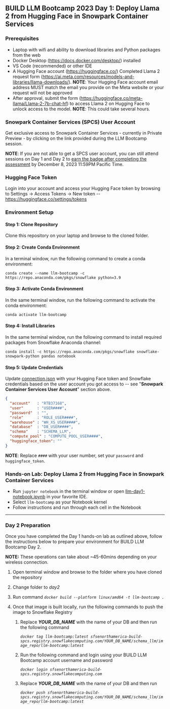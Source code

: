 ## BUILD LLM Bootcamp 2023 Day 1: Deploy Llama 2 from Hugging Face in Snowpark Container Services

### Prerequisites

* Laptop with wifi and ability to download libraries and Python packages from the web
* Docker Desktop (https://docs.docker.com/desktop/) installed
* VS Code (recommended) or other IDE
* A Hugging Face account (https://huggingface.co/)
Completed Llama 2 request form (https://ai.meta.com/resources/models-and-libraries/llama-downloads/). **NOTE**: Your Hugging Face account email address MUST match the email you provide on the Meta website or your request will not be approved
* After approval, submit the form (https://huggingface.co/meta-llama/Llama-2-7b-chat-hf) to access Llama 2 on Hugging Face to unlock access to the model. **NOTE**: This could take several hours.

### Snowpark Container Services (SPCS) User Account

Get exclusive access to Snowpark Container Services - currently in Private Preview - by clicking on the link provided during the LLM Bootcamp session. 

**NOTE**: If you are not able to get a SPCS user account, you can still attend sessions on Day 1 and Day 2 to [earn the badge after completing the assessment](https://bit.ly/BUILD-LLM-Bootcamp2023) by December 8, 2023 11:59PM Pacific Time.

### Hugging Face Token

Login into your account and access your Hugging Face token by browsing to Settings -> Access Tokens -> New token -- https://huggingface.co/settings/tokens

### Environment Setup

#### Step 1: Clone Repository

Clone this repository on your laptop and browse to the cloned folder.

#### Step 2: Create Conda Environment

In a terminal window, run the following command to create a conda environment:

`conda create --name llm-bootcamp -c https://repo.anaconda.com/pkgs/snowflake python=3.9`

#### Step 3: Activate Conda Environment

In the same terminal window, run the following command to activate the conda environment:

`conda activate llm-bootcamp`

#### Step 4: Install Libraries

In the same terminal window, run the following command to install required packages from Snowflake Anaconda channel:

`conda install -c https://repo.anaconda.com/pkgs/snowflake snowflake-snowpark-python pandas notebook`

#### Step 5: Update Credentials

Update [connection.json](connection.json) with your Hugging Face token and Snowflake credentials based on the user account you got access to -- see "**Snowpark Container Services User Account**" section above.

```json
{
  "account"   : "RTB37168",
  "user"      : "USER####",
  "password"  : "",
  "role"      : "ROLE_USER####",
  "warehouse" : "WH_XS_USER####",
  "database"  : "DB_USER####",
  "schema"    : "SCHEMA_LLM",
  "compute_pool" : "COMPUTE_POOL_USER####",
  "huggingface_token": ""
}
```

**NOTE**: Replace `####` with your user number, set your `password` and `huggingface_token`.

### Hands-on Lab: Deploy Llama 2 from Hugging Face in Snowpark Container Services

* Run `jupyter notebook` in the terminal window or open [llm-day1-notebook.ipynb](llm-day1-notebook.ipynb) in your favorite IDE.
* Select `llm-bootcamp` as your Notebook kernel
* Follow instructions and run through each cell in the Notebook

---

### Day 2 Preparation

Once you have completed the Day 1 hands-on lab as outlined above, follow the instructions below to prepare your environment for BUILD LLM Bootcamp Day 2. 

**NOTE:** These operations can take about ~45-60mins depending on your wireless connection.

1) Open terminal window and browse to the folder where you have cloned the repository

2) Change folder to *day2*

3) Run command *`docker build --platform linux/amd64 -t llm-bootcamp .`*

4) Once that image is built locally, run the following commands to push the image to Snowflake Registry
    1) Replace ***YOUR_DB_NAME*** with the name of your DB and then run the following command

        *`docker tag llm-bootcamp:latest sfsenorthamerica-build-spcs.registry.snowflakecomputing.com/YOUR_DB_NAME/schema_llm/image_repo/llm-bootcamp:latest`*
    2) Run the following command and login using your BUILD LLM Bootcamp account username and password

        *`docker login sfsenorthamerica-build-spcs.registry.snowflakecomputing.com`* 
        
    3) Replace ***YOUR_DB_NAME*** with the name of your DB and then run 
    
        *`docker push sfsenorthamerica-build-spcs.registry.snowflakecomputing.com/YOUR_DB_NAME/schema_llm/image_repo/llm-bootcamp:latest`*
